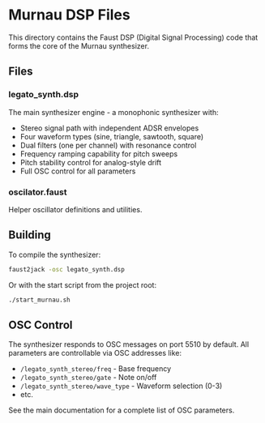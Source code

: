 # Murnau DSP Files

This directory contains the Faust DSP (Digital Signal Processing) code that forms the core of the Murnau synthesizer.

## Files

### legato_synth.dsp
The main synthesizer engine - a monophonic synthesizer with:
- Stereo signal path with independent ADSR envelopes
- Four waveform types (sine, triangle, sawtooth, square)
- Dual filters (one per channel) with resonance control
- Frequency ramping capability for pitch sweeps
- Pitch stability control for analog-style drift
- Full OSC control for all parameters

### oscilator.faust
Helper oscillator definitions and utilities.

## Building

To compile the synthesizer:
```bash
faust2jack -osc legato_synth.dsp
```

Or with the start script from the project root:
```bash
./start_murnau.sh
```

## OSC Control

The synthesizer responds to OSC messages on port 5510 by default. All parameters are controllable via OSC addresses like:
- `/legato_synth_stereo/freq` - Base frequency
- `/legato_synth_stereo/gate` - Note on/off
- `/legato_synth_stereo/wave_type` - Waveform selection (0-3)
- etc.

See the main documentation for a complete list of OSC parameters.